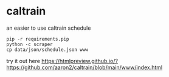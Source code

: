 # caltrain
an easier to use caltrain schedule

    pip -r requirements.pip
    python -c scraper
    cp data/json/schedule.json www
    
try it out here https://htmlpreview.github.io/?https://github.com/aaron2/caltrain/blob/main/www/index.html
